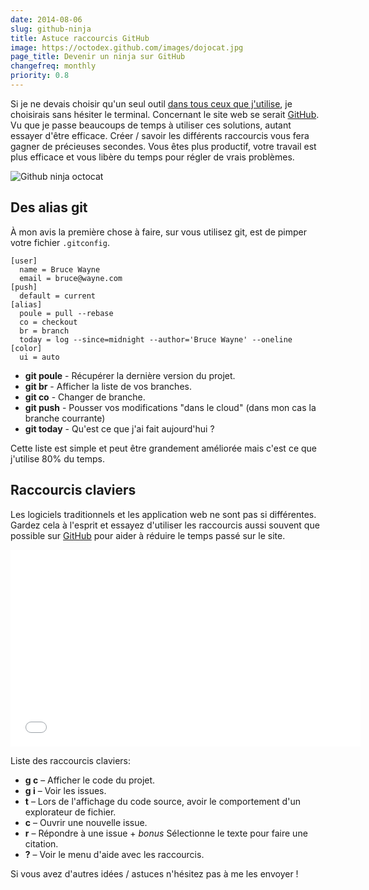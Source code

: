 ```yaml
---
date: 2014-08-06
slug: github-ninja
title: Astuce raccourcis GitHub
image: https://octodex.github.com/images/dojocat.jpg
page_title: Devenir un ninja sur GitHub
changefreq: monthly
priority: 0.8
---
```


Si je ne devais choisir qu'un seul outil [dans tous ceux que j'utilise](http://davidl.fr/toolkit.html), je choisirais sans hésiter le terminal. Concernant le site web se serait [GitHub](http://github.com). Vu que je passe beaucoups de temps à utiliser ces solutions, autant essayer d'être efficace.
Créer / savoir les différents raccourcis vous fera gagner de précieuses secondes. Vous êtes plus productif, votre travail est plus efficace et vous libère du temps pour régler de vrais problèmes.

<div>
<div class="medium-6 medium-centered columns">
<img src="https://octodex.github.com/images/dojocat.jpg" alt="Github ninja octocat">
</div>
</div>

## Des alias git

À mon avis la première chose à faire, sur vous utilisez git, est de pimper votre fichier `.gitconfig`.

    [user]
      name = Bruce Wayne
      email = bruce@wayne.com
    [push]
      default = current
    [alias]
      poule = pull --rebase
      co = checkout
      br = branch
      today = log --since=midnight --author='Bruce Wayne' --oneline
    [color]
      ui = auto

- __git poule__ - Récupérer la dernière version du projet.
- __git br__ - Afficher la liste de vos branches.
- __git co__ - Changer de branche.
- __git push__ - Pousser vos modifications "dans le cloud" (dans mon cas la branche courrante)
- __git today__ - Qu'est ce que j'ai fait aujourd'hui ?

Cette liste est simple et peut être grandement améliorée mais c'est ce que j'utilise 80% du temps.

## Raccourcis claviers


Les logiciels traditionnels et les application web ne sont pas si différentes. Gardez cela à l'esprit et essayez d'utiliser les raccourcis aussi souvent que possible sur [GitHub](http://github.com) pour aider à réduire le temps passé sur le site.

<iframe width="560" height="315" src="//www.youtube.com/embed/3PsVvjWy21Q?rel=0" frameborder="0" allowfullscreen></iframe>

Liste des raccourcis claviers:

- __g c__ – Afficher le code du projet.
- __g i__ – Voir les issues.
- __t__ – Lors de l'affichage du code source, avoir le comportement d'un explorateur de fichier.
- __c__ – Ouvrir une nouvelle issue.
- __r__ – Répondre à une issue + _bonus_ Sélectionne le texte pour faire une citation.
- __?__ – Voir le menu d'aide avec les raccourcis.

Si vous avez d'autres idées / astuces n'hésitez pas à me les envoyer !

